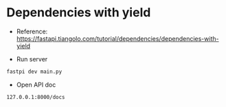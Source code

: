 # Dependencies with yield

- Reference: https://fastapi.tiangolo.com/tutorial/dependencies/dependencies-with-yield

- Run server

```bash
fastpi dev main.py
```

- Open API doc

```bash
127.0.0.1:8000/docs
```
